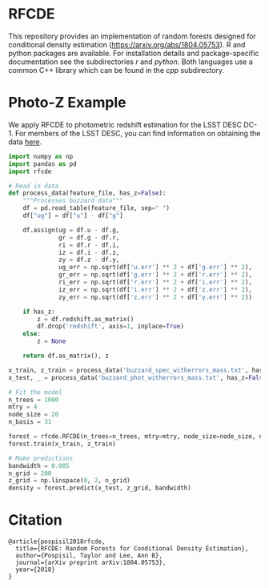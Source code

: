 RFCDE
===

This repository provides an implementation of random forests designed
for conditional density estimation (https://arxiv.org/abs/1804.05753).
R and python packages are available. For installation details and
package-specific documentation see the subdirectories _r_ and
_python_. Both languages use a common C++ library which can be found
in the _cpp_ subdirectory.


Photo-Z Example
===

We apply RFCDE to photometric redshift estimation for the LSST DESC
DC-1. For members of the LSST DESC, you can find information on
obtaining the data
[here](https://confluence.slac.stanford.edu/pages/viewpage.action?spaceKey=LSSTDESC&title=DC1+resources).

```python
import numpy as np
import pandas as pd
import rfcde

# Read in data
def process_data(feature_file, has_z=False):
    """Processes buzzard data"""
    df = pd.read_table(feature_file, sep=" ")
    df["ug"] = df["u"] - df["g"]

    df.assign(ug = df.u - df.g,
              gr = df.g - df.r,
              ri = df.r - df.i,
              iz = df.i - df.z,
              zy = df.z - df.y,
              ug_err = np.sqrt(df['u.err'] ** 2 + df['g.err'] ** 2),
              gr_err = np.sqrt(df['g.err'] ** 2 + df['r.err'] ** 2),
              ri_err = np.sqrt(df['r.err'] ** 2 + df['i.err'] ** 2),
              iz_err = np.sqrt(df['i.err'] ** 2 + df['z.err'] ** 2),
              zy_err = np.sqrt(df['z.err'] ** 2 + df['y.err'] ** 2))

    if has_z:
        z = df.redshift.as_matrix()
        df.drop('redshift', axis=1, inplace=True)
    else:
        z = None

    return df.as_matrix(), z

x_train, z_train = process_data('buzzard_spec_witherrors_mass.txt', has_z=True)
x_test, _ = process_data('buzzard_phot_witherrors_mass.txt', has_z=False)

# Fit the model
n_trees = 1000
mtry = 4
node_size = 20
n_basis = 31

forest = rfcde.RFCDE(n_trees=n_trees, mtry=mtry, node_size=node_size, n_basis=n_basis)
forest.train(x_train, z_train)

# Make predictions
bandwidth = 0.005
n_grid = 200
z_grid = np.linspace(0, 2, n_grid)
density = forest.predict(x_test, z_grid, bandwidth)
```

Citation
===

```text
@article{pospisil2018rfcde,
  title={RFCDE: Random Forests for Conditional Density Estimation},
  author={Pospisil, Taylor and Lee, Ann B},
  journal={arXiv preprint arXiv:1804.05753},
  year={2018}
}
```